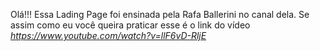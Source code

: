 Olá!!!
Essa Lading Page foi ensinada pela Rafa Ballerini no canal dela. Se assim como eu você queira praticar esse é o link do vídeo *https://www.youtube.com/watch?v=llF6vD-RljE*